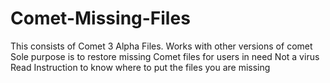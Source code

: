 # Comet-Missing-Files

This consists of Comet 3 Alpha Files.
Works with other versions of comet
Sole purpose is to restore missing Comet files for users in need
Not a virus
Read Instruction to know where to put the files you are missing
